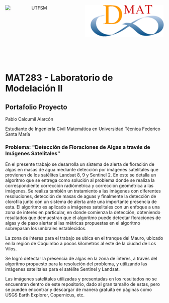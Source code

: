 <header>
<img src="https://upload.wikimedia.org/wikipedia/commons/4/47/Logo_UTFSM.png" width=200 alt="UTFSM" align="left"/>
<img src="./images/dmat.png" alt="DMAT" align="right"/>
</header>
</br></br></br></br></br>

</br>
</br>


# MAT283 - Laboratorio de Modelación II

## Portafolio Proyecto

Pablo Calcumil Alarcón

Estudiante de Ingeniería Civil Matemática en Universidad Técnica Federico Santa María

### Problema: "Detección de Floraciones de Algas a través de Imágenes Satelitales"

En el presente trabajo se desarrolla un sistema de alerta de floración de algas en masas de agua mediante detección por imágenes satelitales que provienen de los satélites Landsat 8, 9 y Sentinel 2. En este se detalla un algoritmo que se entrega como solución al problema donde se realiza la correspondiente corrección radiómetrica y corrección geométrica a las imágenes. 
Se realiza también un tratamiento a las imágenes con diferentes resoluciones, detección de masas de aguas y finalmente la detección de clorofila junto con un sistema de alerta ante una importante presencia de esta. El algoritmo es aplicado a imágenes satelitales con un enfoque a una zona de interés en particular, en donde comienza la detección, obteniendo resultados que demuestran que el algoritmo puede detectar floraciones de algas y de paso alertar si las métricas propuestas en el algoritmo sobrepasan los umbrales establecidos.

La zona de ínteres para el trabajo se ubica en el tranque del Mauro, ubicado en la región de Coquimbo a pocos kilometros al este de la ciudad de Los Vilos.

Se logró detectar la presencia de algas en la zona de ínteres, a través del algoritmo propuesto para la resolución del problema, y utilizando las imágenes satelitales para el satélite Sentinel y Landsat.

Las imágenes satelitales utilizadas y presentadas en los resultados no se encuentran dentro de este repositorio, dado al gran tamaño de estas, pero se pueden encontrar y descargar de manera gratuita en páginas como USGS Earth Explorer, Copernicus, etc.



